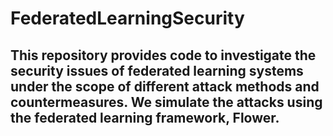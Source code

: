 # FederatedLearningSecurity

## This repository provides code to investigate the security issues of federated learning systems under the scope of different attack methods and countermeasures. We simulate the attacks using the federated learning framework, Flower.
